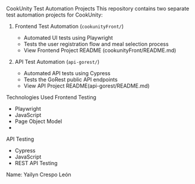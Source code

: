CookUnity Test Automation Projects
This repository contains two separate test automation projects for CookUnity:
1. Frontend Test Automation (`cookunityFront/`)
   - Automated UI tests using Playwright
   - Tests the user registration flow and meal selection process
   - View Frontend Project README (cookunityFront/README.md)

2. API Test Automation (`api-gorest/`)
   - Automated API tests using Cypress
   - Tests the GoRest public API endpoints
   - View API Project README(api-gorest/README.md)

Technologies Used
Frontend Testing
  - Playwright
  - JavaScript
  - Page Object Model
  - 
API Testing
  - Cypress
  - JavaScript
  - REST API Testing

Name: Yailyn Crespo León
